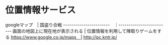 # 位置情報サービス
googleマップ　| 国盗り合戦
-----------------------　｜-------------------------
画面の地図上に現在地が表示される | 位置情報を利用して陣取りゲームをする
https://www.google.co.jp/maps　| http://pc.kntr.jp/
